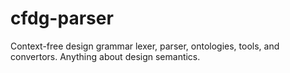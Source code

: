 cfdg-parser
===========

Context-free design grammar lexer, parser, ontologies, tools, and convertors. Anything about design semantics.